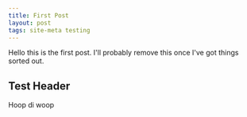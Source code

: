 ```yaml
---
title: First Post
layout: post
tags: site-meta testing
---
```


Hello this is the first post. I'll probably remove this once I've got things sorted out.

## Test Header

Hoop di woop